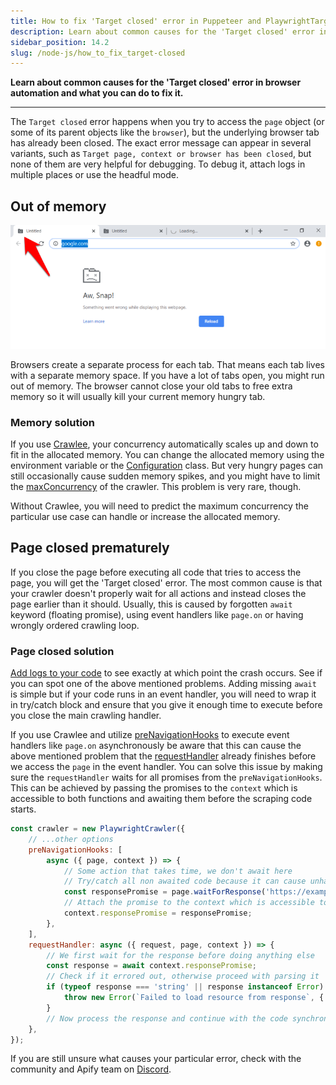 ```yaml
---
title: How to fix 'Target closed' error in Puppeteer and PlaywrightTarget closed' error in Puppeteer and Playwright
description: Learn about common causes for the 'Target closed' error in your browser automation workflow and what you can do to fix it.
sidebar_position: 14.2
slug: /node-js/how_to_fix_target-closed
---
```


**Learn about common causes for the 'Target closed' error in browser automation and what you can do to fix it.**

---

The `Target closed` error happens when you try to access the `page` object (or some of its parent objects like the `browser`), but the underlying browser tab has already been closed. The exact error message can appear in several variants, such as `Target page, context or browser has been closed`, but none of them are very helpful for debugging. To debug it, attach logs in multiple places or use the headful mode.

## Out of memory

![Chrome crashed tab](./images/chrome-crashed-tab.png)

Browsers create a separate process for each tab. That means each tab lives with a separate memory space. If you have a lot of tabs open, you might run out of memory. The browser cannot close your old tabs to free extra memory so it will usually kill your current memory hungry tab.

### Memory solution

If you use [Crawlee](https://crawlee.dev/), your concurrency automatically scales up and down to fit in the allocated memory. You can change the allocated memory using the environment variable or the [Configuration](https://crawlee.dev/docs/guides/configuration) class. But very hungry pages can still occasionally cause sudden memory spikes, and you might have to limit the [maxConcurrency](https://crawlee.dev/docs/guides/scaling-crawlers#minconcurrency-and-maxconcurrency) of the crawler. This problem is very rare, though.

Without Crawlee, you will need to predict the maximum concurrency the particular use case can handle or increase the allocated memory.

## Page closed prematurely

If you close the page before executing all code that tries to access the page, you will get the 'Target closed' error. The most common cause is that your crawler doesn't properly wait for all actions and instead closes the page earlier than it should. Usually, this is caused by forgotten `await` keyword (floating promise), using event handlers like `page.on` or having wrongly ordered crawling loop.

### Page closed solution

[Add logs to your code](https://docs.apify.com/academy/node-js/analyzing-pages-and-fixing-errors) to see exactly at which point the crash occurs. See if you can spot one of the above mentioned problems. Adding missing `await` is simple but if your code runs in an event handler, you will need to wrap it in try/catch block and ensure that you give it enough time to execute before you close the main crawling handler.

If you use Crawlee and utilize [preNavigationHooks](https://crawlee.dev/api/playwright-crawler/interface/PlaywrightCrawlerOptions#preNavigationHooks) to execute event handlers like `page.on` asynchronously be aware that this can cause the above mentioned problem that the [requestHandler](https://crawlee.dev/api/playwright-crawler/interface/PlaywrightCrawlerOptions#requestHandler) already finishes before we access the `page` in the event handler. You can solve this issue by making sure the `requestHandler` waits for all promises from the `preNavigationHooks`. This can be achieved by passing the promises to the `context` which is accessible to both functions and awaiting them before the scraping code starts.

```js
const crawler = new PlaywrightCrawler({
    // ...other options
    preNavigationHooks: [
        async ({ page, context }) => {
            // Some action that takes time, we don't await here
            // Try/catch all non awaited code because it can cause unhandled rejection which crashes the whole process
            const responsePromise = page.waitForResponse('https://example.com/resource').catch((e) => e);
            // Attach the promise to the context which is accessible to requestHandler
            context.responsePromise = responsePromise;
        },
    ],
    requestHandler: async ({ request, page, context }) => {
        // We first wait for the response before doing anything else
        const response = await context.responsePromise;
        // Check if it errored out, otherwise proceed with parsing it
        if (typeof response === 'string' || response instanceof Error) {
            throw new Error(`Failed to load resource from response`, { cause: response });
        }
        // Now process the response and continue with the code synchronously
    },
});
```

If you are still unsure what causes your particular error, check with the community and Apify team on [Discord](https://discord.com/invite/jyEM2PRvMU).
